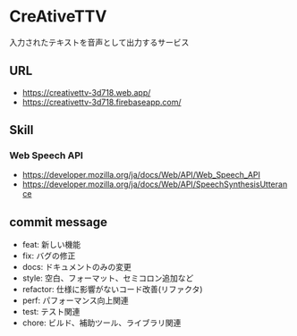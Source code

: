 # CreAtiveTTV
入力されたテキストを音声として出力するサービス
## URL
- https://creativettv-3d718.web.app/<br>
- https://creativettv-3d718.firebaseapp.com/
## Skill
### Web Speech API
- https://developer.mozilla.org/ja/docs/Web/API/Web_Speech_API
- https://developer.mozilla.org/ja/docs/Web/API/SpeechSynthesisUtterance
## commit message
- feat: 新しい機能
- fix: バグの修正
- docs: ドキュメントのみの変更
- style: 空白、フォーマット、セミコロン追加など
- refactor: 仕様に影響がないコード改善(リファクタ)
- perf: パフォーマンス向上関連
- test: テスト関連
- chore: ビルド、補助ツール、ライブラリ関連
